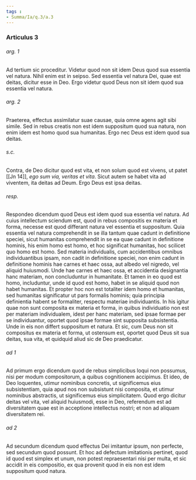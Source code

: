 ```yaml
---
tags : 
- Summa/Ia/q.3/a.3
---
```


### Articulus 3

###### arg. 1
Ad tertium sic proceditur. Videtur quod non sit idem Deus quod sua essentia vel natura. Nihil enim est in seipso. Sed essentia vel natura Dei, quae est deitas, dicitur esse in Deo. Ergo videtur quod Deus non sit idem quod sua essentia vel natura.

###### arg. 2
Praeterea, effectus assimilatur suae causae, quia omne agens agit sibi simile. Sed in rebus creatis non est idem suppositum quod sua natura, non enim idem est homo quod sua humanitas. Ergo nec Deus est idem quod sua deitas.

###### s.c.
Contra, de Deo dicitur quod est vita, et non solum quod est vivens, ut patet [[Jn 14]], *ego sum via, veritas et vita*. Sicut autem se habet vita ad viventem, ita deitas ad Deum. Ergo Deus est ipsa deitas.

###### resp.
Respondeo dicendum quod Deus est idem quod sua essentia vel natura. Ad cuius intellectum sciendum est, quod in rebus compositis ex materia et forma, necesse est quod differant natura vel essentia et suppositum. Quia essentia vel natura comprehendit in se illa tantum quae cadunt in definitione speciei, sicut humanitas comprehendit in se ea quae cadunt in definitione hominis, his enim homo est homo, et hoc significat humanitas, hoc scilicet quo homo est homo. Sed materia individualis, cum accidentibus omnibus individuantibus ipsam, non cadit in definitione speciei, non enim cadunt in definitione hominis hae carnes et haec ossa, aut albedo vel nigredo, vel aliquid huiusmodi. Unde hae carnes et haec ossa, et accidentia designantia hanc materiam, non concluduntur in humanitate. Et tamen in eo quod est homo, includuntur, unde id quod est homo, habet in se aliquid quod non habet humanitas. Et propter hoc non est totaliter idem homo et humanitas, sed humanitas significatur ut pars formalis hominis; quia principia definientia habent se formaliter, respectu materiae individuantis. In his igitur quae non sunt composita ex materia et forma, in quibus individuatio non est per materiam individualem, idest per hanc materiam, sed ipsae formae per se individuantur, oportet quod ipsae formae sint supposita subsistentia. Unde in eis non differt suppositum et natura. Et sic, cum Deus non sit compositus ex materia et forma, ut ostensum est, oportet quod Deus sit sua deitas, sua vita, et quidquid aliud sic de Deo praedicatur.

###### ad 1
Ad primum ergo dicendum quod de rebus simplicibus loqui non possumus, nisi per modum compositorum, a quibus cognitionem accipimus. Et ideo, de Deo loquentes, utimur nominibus concretis, ut significemus eius subsistentiam, quia apud nos non subsistunt nisi composita, et utimur nominibus abstractis, ut significemus eius simplicitatem. Quod ergo dicitur deitas vel vita, vel aliquid huiusmodi, esse in Deo, referendum est ad diversitatem quae est in acceptione intellectus nostri; et non ad aliquam diversitatem rei.

###### ad 2
Ad secundum dicendum quod effectus Dei imitantur ipsum, non perfecte, sed secundum quod possunt. Et hoc ad defectum imitationis pertinet, quod id quod est simplex et unum, non potest repraesentari nisi per multa, et sic accidit in eis compositio, ex qua provenit quod in eis non est idem suppositum quod natura.

